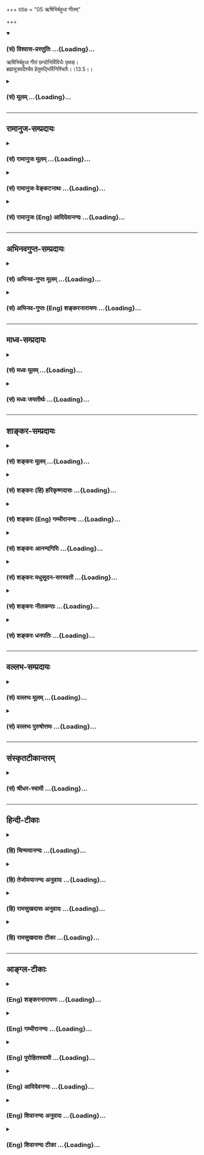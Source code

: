 +++
title = "05 ऋषिभिर्बहुधा गीतम्"

+++
<div class="js_include" newlevelforh1="3" title="(सं) विश्वास-प्रस्तुतिः" unfilled url="/purANam_vaiShNavam/mahAbhAratam/06-bhIShma-parva/03-bhagavad-gItA-parva/saMskRtam/vishvAsa-prastutiH/13_xetra-xetrajna-yogaH/05_RShibhirbahudhA_g.md">
<details open><summary><h3>(सं) विश्वास-प्रस्तुतिः ...{Loading}...</h3></summary>

ऋषिभिर्बहुधा गीतं छन्दोभिर्विविधैः पृथक्।  
ब्रह्मसूत्रपदैश्चैव हेतुमद्भिर्विनिश्चितैः।।13.5।।
</details>
</div>
<div class="js_include collapsed" newlevelforh1="3" title="(सं) मूलम्" unfilled url="/purANam_vaiShNavam/mahAbhAratam/06-bhIShma-parva/03-bhagavad-gItA-parva/saMskRtam/mUlam/13_xetra-xetrajna-yogaH/05_RShibhirbahudhA_g.md">
<details><summary><h3>(सं) मूलम् ...{Loading}...</h3></summary>

ऋषिभिर्बहुधा गीतं छन्दोभिर्विविधैः पृथक्।  
ब्रह्मसूत्रपदैश्चैव हेतुमद्भिर्विनिश्चितैः।।13.5।।
</details>
</div>


_________________
## रामानुज-सम्प्रदायः
<div class="js_include collapsed" newlevelforh1="3" title="(सं) रामानुजः मूलम्" unfilled url="/purANam_vaiShNavam/mahAbhAratam/06-bhIShma-parva/03-bhagavad-gItA-parva/saMskRtam/rAmAnujaH/mUlam/13_xetra-xetrajna-yogaH/05_RShibhirbahudhA_g.md">
<details><summary><h3>(सं) रामानुजः मूलम् ...{Loading}...</h3></summary>

।।13.5।।**महाभूतानि अहंकारो बुद्धिः अव्यक्तम् एव च** इति
क्षेत्रारम्भकद्रव्याणि; पृथिव्यप्तेजोवाय्वाकाशमहाभूतानि; अहंकारो
भूतादिः; बुद्धिः महान्; अव्यक्तं प्रकृतिः। **इन्द्रियाणि दश एकं च पञ्च च
इन्द्रियगोचराः;** इति क्षेत्राश्रितानि तत्त्वानि;
श्रोत्रत्वक्चक्षुर्जिह्वाघ्राणानि पञ्च ज्ञानेन्द्रियाणि
वाक्पाणिपादपायूपस्थानि पञ्च कर्मेन्द्रियाणि; तानि दश; एकम् इति मनः।
इन्द्रियगोचराः च पञ्च शब्दस्पर्शरूपरसगन्धाः।

</details>
</div>
<div class="js_include collapsed" newlevelforh1="3" title="(सं) रामानुजः वेङ्कटनाथः" unfilled url="/purANam_vaiShNavam/mahAbhAratam/06-bhIShma-parva/03-bhagavad-gItA-parva/saMskRtam/rAmAnujaH/venkaTanAthaH/13_xetra-xetrajna-yogaH/05_RShibhirbahudhA_g.md">
<details><summary><h3>(सं) रामानुजः वेङ्कटनाथः ...{Loading}...</h3></summary>

  
  
।।13.5।। स्वेनोपदिश्यमानस्यार्थस्येतिहासपुराणमीमांसानुगृहीतानेकश्रुतिसिद्धत्वमाह
-- ऋषिभिः इति श्लोकेन। विशदोपबृंहणवाक्यानुसारेण
अविशदवेदवाक्यार्थनिश्चयाय प्रथममृषिभिर्गीतत्वोक्तिः।
राजसतामसोपबृंहणव्यवच्छेदाय ऋषिशब्दोक्तान्विशिनष्टि --
पराशरादिभिरिति। बहुप्रकारमिति अर्थस्यैकत्वेऽपि वचनव्यक्तौ
रथचक्रनद्यादिकल्पनाप्रकारभेदः। यद्वा सङ्क्षेपविस्तारादिरूपेणेत्यर्थः।
अविविक्तदेहात्मस्वरूपस्य राज्ञो वाह्यवाहकत्वोक्तिप्रतिक्षेपार्थं वाक्यम्
-- अहं त्वं चेति। अध्यात्मगन्धिवाक्यश्रवणमूलस्य कस्त्वमिति
प्रश्नस्योत्तरं -- पिण्ड इति। शिरःपाण्यादिलक्षणः इत्यनेन
कृत्स्नैकदेशचेतनत्वविकल्पो द्योतितः। प्रतिपादितार्थस्य श्रोतर्यपि
स्वप्रत्ययेन दृढीकरणार्थं वाक्यंकिं त्वमिति। एवम्इदं शरीरम् \[13।2\] इति
श्लोकेनोक्तस्य संवादकमुपात्तम्। ननु द्वासुपर्णा इति मन्त्रे तयोरन्यः
पिप्पलं स्वाद्वत्ति इति कर्मफलभोक्ता जीव उच्यते अनश्नन्नन्यो अभिचाकशीति
\[मुं.उ.3।1।1\] इति परमात्मेति शारीरकेगुहां प्रविष्टावात्मानौ
हितद्दर्शनात् \[ब्र.सू.1।2।11\]स्थित्यदनाभ्यां च \[ब्र.सू.1।3।7\]
इत्यादिषु प्रपञ्चितम्। ब्राह्मणे तुतयोरन्यः पिप्पलं स्वाद्वत्तीति
सत्त्वम् इति जन्तुवाचिना सत्त्वशब्देन जीवमभिधायअनश्नन्नन्यो
अभिचाकशीतिअनश्नन्नन्यो अभिपश्यतीति क्षेत्रज्ञः तावेतौ सत्त्वक्षेत्रज्ञौ
तदेतत्सत्त्वं येन स्वप्नं पश्यति अथ योऽयं शारीर उपद्रष्टा स क्षेत्रज्ञः
इति क्षेत्रज्ञशब्देन परमात्मानमेवाभिधत्ते। तावेवात्र
क्षेत्रज्ञोपद्रष्ट्टशब्दौ प्रत्यभिज्ञायेतेतं प्राहुः क्षेत्रज्ञः
\[13।2\] इतिउपद्रष्टानुमन्ता \[13।23\] इति च। मनुश्चयोऽस्यात्मनः कारयिता
तं क्षेत्रज्ञं प्रचक्षते। यः करोति तु कर्माणि परमा(स भूता)त्मोच्यते
बुधैः \[मनुः12।12\] इति क्षेत्रज्ञशब्देन परमात्मानमाह।  
  
अतः कथमत्र क्षेत्रज्ञो जीव इत्युच्यते इति शङ्कामर्थात्परिहरन्क्षेत्रज्ञं
चापि मां विद्धि \[13।3\] इत्यस्य संवादकं तस्य स्वोक्तार्थानुगुण्यं
सूचयन्नवतारयति -- एवं विविक्तयोरिति। तथाच क्षेत्रज्ञशब्दस्य जीवेऽपि
प्रयोगदर्शनात्क्षेत्रज्ञो जीव इत्युपपद्यते। प्रत्येकं समुदायेन वाममेदं
शिरःममेमौ पाणीममेदं शरीरम् इति क्षेत्रवेदित्वाज्जीवस्य क्षेत्रज्ञत्वम्।
परमात्मनस्तुइदं शरीरमेतत्कर्मारम्भायैतत्कर्मफलभोगाय
इत्यादिक्षेत्रयाथात्म्यवेदितृत्वेन। एतच्चएतदवयवशः सङ्घातरूपेण च इदमहं
वेद्मि इति यो वेत्ति इति \[रा.भा.2\] भाष्येणयोऽस्यात्मनः कारयिता
\[12।12\] इति मनुवचनेन च ज्ञापितम्। एवमुपद्रष्ट्टत्वमपि जीवस्य
स्वशरीरमात्रं प्रति परमात्मनस्तु सर्वचेतनाचेतनान्
प्रतीत्युभयोरप्युपद्रष्ट्टत्वमविरुद्धम्। अतो न कस्यापि प्रमाणस्य विरोध
इति भावः। स्वरूपवैविध्यस्यछन्दोभिः इति बहुवचनेनैव लाभात् विविधशब्दः
प्रकृतप्रतिपाद्यप्रकारवैविध्यपर इत्यभिप्रायेणाह -- पृथग्विधैरिति।
पृथग्भूताः विधाः प्रतिपाद्यप्रकारा येषामिति विग्रहः। आम्नायश्छन्दसां
दण्डः इत्यादिप्रयोगानुसारेण च्छन्दश्शब्दो वेदपरः; न तु गायत्र्यादिपर
इत्यभिप्रयन्नाहऋग्यजुरिति। पृथक्छब्दस्य
ऋषिभिरुक्तात्पृथक्त्वपरत्वभ्रमव्युदासायाध्याहारानुषङ्गाभ्यां
योजयतिदेहात्मनोः स्वरूपं पृथग्गीतमिति। परस्परविलक्षणं गीतमित्यर्थः।
तद्यथा रथस्यारेषु नेमिरर्पिता; नाभावरा अर्पिताः; एवमेवैता भूतमात्राः
प्रज्ञामात्रास्वर्पिताः; प्रज्ञामात्राः प्राणेऽर्पिताः \[कौ.उ.3।9\] एष म
आत्माऽन्तर्हृदये एतद्ब्रह्मैतमितः प्रेत्याभिसम्भवितास्मि
\[छां.उ.3।14।4\] दिव्यो ह्यमूर्तः पुरुषः सबाह्याभ्यन्तरो ह्यजः। अप्राणो
ह्यमनाः शुभ्रो ह्यक्षरात्परतः परः \[मुं.उ.2।1।2\] स कारणं करणाधिपाधिपः
\[श्वे.उ.6।9\] भोक्ता भोग्यं प्रेरितारं च मत्वा \[श्वे.उ.1।12\]
जुष्टस्ततस्तेनामृतत्वमेति \[मुं.उ.3।1।1\] इत्यादिकमभिप्रेत्याह --
एवमृक्सामाथर्वस्विति। ब्रह्मसूत्र -- इत्यत्र लुप्तषष्ठ्यर्थः सम्बन्धः
प्रतिपादकत्वमित्यभिप्रेत्यसूत्रपदैः इत्यत्र षष्ठीसमासभ्रमं
वारयतिब्रह्मप्रतिपादनसूत्राख्यैः पदैरिति।
फलितमाहशारीरकसूत्रैरिति। हेतुयुक्तैरिति हेतुप्रतिपादकैरित्यर्थः। कर्मणि
क्ताश्रयणे प्रयोजनाभावाद्विशेषतो निश्चितं येषामिति भावे क्तं बहुव्रीहिं
चाभिप्रेत्याहनिर्णयान्तैरिति; निर्णयफलकैरित्यर्थः। न
वियदश्रुतेरित्यारभ्येत्यनेन -- अस्ति तु \[ब्र.सू.2।3।2\] इत्यादिकं
सूत्रषट्कंएतेन मातरिश्वा व्याख्यातः \[ब्र.सू.2।3।8\]तेजोऽतस्तथा ह्याह
\[ब्र.सू.2।3।10\]आपः \[ब्र.सू.2।3।11\]पृथिवी \[ब्र.सू.2।3।12\] इति
सूत्रचतुष्टयं च विवक्षितम्। उक्त इति -- अनेनाकाशादीनामुत्पत्तिकथनेन
तत्सङ्घातात्मकक्षेत्रयाथात्म्यमुक्तप्रायमिति भावः। नात्मा
श्रुतेरित्यारभ्येत्यनेनज्ञोऽत एव; उत्क्रान्तिगत्यागतीनां; स्वात्मना
चोत्तरयोः; नाणुरतच्छ्रुतेरिति चेन्नेतराधिकारात्; स्वशब्दोन्मानाभ्यां च;
अविरोधश्चन्दनवत्; अवस्थितिवैशेष्यादिति चेन्नाभ्युपगमाद्धृदि हि; गुणाद्वा
लोकवत्; व्यतिरेको गन्धवत् तथाच दर्शयति; पृथगुपदेशात्; तद्गुणसारत्वात्तु
तद्व्यपदेशः प्राज्ञवत्; यावदात्मभावित्वाच्च न दोषस्तद्दर्शनात्;
पुंस्त्वादिवत्त्वस्य सतोऽभिव्यक्तियोगात्;
नित्योपलब्ध्यनुपलब्धिप्रसङ्गोऽन्यतरनियमो वाऽन्यथा; कर्ता
शास्त्रार्थवत्त्वात्; उपादानाद्विहारोपदेशाच्च; व्यपदेशाच्च क्रियायां न
चेन्निदेशविपर्ययः; उपलब्धिवदनियमः; शक्तिविपर्ययात्; समाध्यभावाच्च; यथाच
तक्षोभयधा; परात्तु तच्छ्रुतेः \[ब्र.सू.2।3।1740\] इत्यन्तं
सूत्रजातमभिप्रेतम्। इत्यारभ्य ज्ञोऽत एवेत्यादिभिरिति पाठे
इत्यादिशब्देनैतद्विवक्षितम्। भगवत्प्रवर्त्यत्वेनेति; चेतनं प्रति नियमेन
नियाम्यद्रव्यत्वस्य शरीरलक्षणत्वादिति भावः। श्रुत्यादिभिः
प्रतिपादितस्यैव क्षेत्रक्षेत्रज्ञयाथात्म्यस्य ज्ञातुं शक्यत्वात्त्वत्तः
किमर्थं श्रोतव्यमित्याशङ्कापरिहाराय पूर्वोक्तंतत्समासेन मे शृणु \[13।4\]
इत्येतदत्र सङ्गमय्य तत्तात्पर्यमाह -- एवं बहुधा गीतमित्यादि।
क्षेत्रक्षेत्रज्ञयाथात्म्यस्य श्रुत्यादिभिरतिविस्तरेण बहुधा गीतत्वात्
किञ्चिज्ज्ञेन स्पष्टमवगन्तुमशक्यत्वात्सर्वज्ञेन मया सङ्क्षेपेण
सुस्पष्टमुच्यमानं तच्छ्रोतव्यमिति भावः। ,

</details>
</div>
<div class="js_include collapsed" newlevelforh1="3" title="(सं) रामानुजः (Eng) आदिदेवानन्दः" unfilled url="/purANam_vaiShNavam/mahAbhAratam/06-bhIShma-parva/03-bhagavad-gItA-parva/saMskRtam/rAmAnujaH/english/AdidevAnandaH/13_xetra-xetrajna-yogaH/05_RShibhirbahudhA_g.md">
<details><summary><h3>(सं) रामानुजः (Eng) आदिदेवानन्दः ...{Loading}...</h3></summary>

13.5 It is this truth regarding the Kestra and Ksetrajna that has been
sung in various ways by Parasara and others seers. For example, 'I and
you and others are composed of the elements; and the elements, following
the stream of alities, assume a shape; these alities, Sattva and the
rest, are dependent on Karma; and Karma, accumulated by nescience,
influences the condition of all beings. The self is pure, imperishable,
tranil, void of alities and is pre-eminent over Prakrti' (V. P.,
2.13.69-71). Similarly: 'The body, characterised by head, hands, feet
and the like is different from Purusa.' Which of these can I designate
by the name I;' (Ibid., 2.13.89). And also: 'Are you the head or the
belly; Are you indeed the feet and other limbs, or do they belong to
you, O King; You are distinct in your nature from all your members, O
King. Know, O King, and understand "Who am I" '. (Ibid., 1.13.102-3).
Moreover they state that Vasudeva constitutes the Self of the distinct
entities (Ksetra and Ksetrajna): 'The senses, Manas, Buddhi, vigour,
splendour, strength, courage, both Ksetra and Ksetrajna have Vasudeva
for their self. (Ma. Bha. Sa., 149.136). In various distinctive hymns,
namely, in the Vedas, Rg, Yajus, Saman and Atharvan, the distinction of
body and the self has been sung. The nature of the body is described in
the following text: 'From this Self, verily, ether arose; from the
ether, air; from air, fire; from fire, water; from water, the earth;
from the earth, herbs; from the herbs, food; from food, the person. The
same person, verily, consists of the essence of food' (Tai. U., 2.1.2).
Afterwards that which is inner than this (body) and which consists of
Prana (or the vital breath), and that which is inner than this and which
consists of mind are described. The nature of Ksetrjna is stated in the
passage: 'Verily, other than, and within, that one that consists of
mind, that (the individual Self) consists of understanding' (Ibid.,
2.4.2). Later, the Supreme Brahman is stated in the text; 'Verily, other
than, and within, that one consisting of understanding, is the Supreme
Self that consists of bliss' (Ibid., 1.5.2). This is stated to be the
Surpeme Self, consisting of bliss, as forming the inner Self of the
individual self. Similarly in the three Vedas, Rg, Saman and Atharvan,
here and there, the distinctive existence of the Ksetra and the
Ksetrajna is affirmed with Brahman for their Self. Likewise, the same
purpose is taught in the words of the Brahma-sutras, namely, the
aphorisms about Brahman, known also as the Sariraka-sutras, which are
characterised by reasoning, decision and conclusion. In the Sutras
commencing with, 'Not ether, on account of the absence of the Sruti' (B.
S., 2.3.1), the nature and the mode of the Ksetra is determined. In the
Sutras commencing with 'Not the self, on account of the Sruti and on
account of the eternity, (which is made out) from them' (Ibid., 2.3.18),
the true nature of the Ksetrajna is determined. In the Sutras 'But from
the Supreme, this being declared by Sruti' (Ibid., 2.3.40), that
Ksetrajna has the Lord for Its Self on account of Its being under the
control of the Lord, is declared. It has been sung in various ways; the
meaning of this Sloka is this: Listen about the truths of the Ksetra and
the Ksetrajna which have been expounded in numerous ways and declared by
Me in a lucid and brief manner.

</details>
</div>


_________________
## अभिनवगुप्त-सम्प्रदायः
<div class="js_include collapsed" newlevelforh1="3" title="(सं) अभिनव-गुप्तः मूलम्" unfilled url="/purANam_vaiShNavam/mahAbhAratam/06-bhIShma-parva/03-bhagavad-gItA-parva/saMskRtam/abhinava-guptaH/mUlam/13_xetra-xetrajna-yogaH/05_RShibhirbahudhA_g.md">
<details><summary><h3>(सं) अभिनव-गुप्तः मूलम् ...{Loading}...</h3></summary>

।।13.4 -- 13.5।। तत्क्षेत्रमिति। ऋषिभिरिति। येन विकारं गच्छति यद्विकारि।
समासेनेति अविभागेनैव सर्वान्प्रश्नान् +++(S;;K एतान् (S तान्)+++ प्रश्नान्)
साधारणोत्तरेण परिच्छिनत्ति। यद्यपि च ऋषिभिर्बहुधा वेदैश्चोक्तमेतत्।
तथापि समासेनाहं व्याचक्षे इति।

</details>
</div>
<div class="js_include collapsed" newlevelforh1="3" title="(सं) अभिनव-गुप्तः (Eng) शङ्करनारायणः" unfilled url="/purANam_vaiShNavam/mahAbhAratam/06-bhIShma-parva/03-bhagavad-gItA-parva/saMskRtam/abhinava-guptaH/english/shankaranArAyaNaH/13_xetra-xetrajna-yogaH/05_RShibhirbahudhA_g.md">
<details><summary><h3>(सं) अभिनव-गुप्तः (Eng) शङ्करनारायणः ...{Loading}...</h3></summary>

13.4-5 Tat Ksetram etc. Rsibhih etc. Why it modifies : due to what this
\[Field\] suffers modification. Collectively : not at all separately
(one by one). \[The Bhagavat\] decides all the estions in a general way.
Of course, many a time in many a way this has been declared by the seers
and by the scritpures. But, let Me (the Bhagavat) explain this
collectively (briefly).

</details>
</div>


_________________
## माध्व-सम्प्रदायः
<div class="js_include collapsed" newlevelforh1="3" title="(सं) मध्वः मूलम्" unfilled url="/purANam_vaiShNavam/mahAbhAratam/06-bhIShma-parva/03-bhagavad-gItA-parva/saMskRtam/madhvaH/mUlam/13_xetra-xetrajna-yogaH/05_RShibhirbahudhA_g.md">
<details><summary><h3>(सं) मध्वः मूलम् ...{Loading}...</h3></summary>

।।13.5।। ब्रह्मसूत्राणि शारीरकम्।

</details>
</div>
<div class="js_include collapsed" newlevelforh1="3" title="(सं) मध्वः जयतीर्थः" unfilled url="/purANam_vaiShNavam/mahAbhAratam/06-bhIShma-parva/03-bhagavad-gItA-parva/saMskRtam/madhvaH/jayatIrthaH/13_xetra-xetrajna-yogaH/05_RShibhirbahudhA_g.md">
<details><summary><h3>(सं) मध्वः जयतीर्थः ...{Loading}...</h3></summary>

।।13.5।। ब्रह्मणः सूचकानि वाक्यानि ब्रह्मसूत्राणि (शं.) इति कश्चित्।
ततश्च छन्दसामृषिवाक्यानां च तथात्वात् ऋषिभिरित्यादिकं वृथा स्यादित्यतो
रूढिमाश्रित्याह -- **ब्रह्मे**ति।

</details>
</div>


_________________
## शाङ्कर-सम्प्रदायः
<div class="js_include collapsed" newlevelforh1="3" title="(सं) शङ्करः मूलम्" unfilled url="/purANam_vaiShNavam/mahAbhAratam/06-bhIShma-parva/03-bhagavad-gItA-parva/saMskRtam/shankaraH/mUlam/13_xetra-xetrajna-yogaH/05_RShibhirbahudhA_g.md">
<details><summary><h3>(सं) शङ्करः मूलम् ...{Loading}...</h3></summary>

।।13.5।। --,**ऋषिभिः** वसिष्ठादिभिः **बहुधा** बहुप्रकारं **गीतं**
कथितम्। **छन्दोभिः** छन्दांसि ऋगादीनि तैः छन्दोभिः **विविधैः** नानाभावैः
नानाप्रकारैः **पृथक्** विवेकतः गीतम्। किञ्च; **ब्रह्मसूत्रपदैश्च एव**
ब्रह्मणः सूचकानि वाक्यानि ब्रह्मसूत्राणि तैः पद्यते गम्यते ज्ञायते इति
तानि पदानि उच्यन्ते तैरेव च क्षेत्रक्षेत्रज्ञयाथात्म्यम् गीतम् इति
अनुवर्तते। आत्मेत्येवोपासीत (बृह0 उ₀ 1।4।7) इत्येवमादिभिः
ब्रह्मसूत्रपदैः आत्मा ज्ञायते; **हेतुमद्भिः** युक्तियुक्तैः
**विनिश्चितैः** निःसंशयरूपैः निश्चितप्रत्ययोत्पादकैः इत्यर्थः।। स्तुत्या
अभिमुखीभूताय अर्जुनाय आह भगवान् --,

</details>
</div>
<div class="js_include collapsed" newlevelforh1="3" title="(सं) शङ्करः (हि) हरिकृष्णदासः" unfilled url="/purANam_vaiShNavam/mahAbhAratam/06-bhIShma-parva/03-bhagavad-gItA-parva/saMskRtam/shankaraH/hindI/harikRShNadAsaH/13_xetra-xetrajna-yogaH/05_RShibhirbahudhA_g.md">
<details><summary><h3>(सं) शङ्करः (हि) हरिकृष्णदासः ...{Loading}...</h3></summary>

।।13.5।। श्रोताकी बुद्धिमें रुचि उत्पन्न करनेके लिये; उस कहे जानेवाले
क्षेत्र और क्षेत्रज्ञके यथार्थ स्वरूपकी स्तुति करते हैं --, ( यह क्षेत्र
और क्षेत्रज्ञका तत्त्व ) वसिष्ठादि ऋषियोंद्वारा बहुत प्रकारसे कहा गया है
और ऋग्वेदादि नाना प्रकारके श्रुतिवाक्योंद्वारा भी पृथक्पृथक् --
विवेचनपूर्वक कहा गया है। तथा संशयरहित निश्चित ज्ञान उत्पन्न करनेवाले
विनिश्चित और युक्तियुक्त ब्रह्मसूत्रके पदोंसे भी कहा गया है। जो वाक्य
ब्रह्मके सूचक हैं उसका नाम ब्रह्मसूत्र है; उनके द्वारा ब्रह्म पाया जाता
है -- जाना जाता है; इसलिये उनको पद कहते हैं; उनसे भी क्षेत्र और
क्षेत्रज्ञका तत्त्व कहा गया है क्योंकि केवल आत्मा ही सब कुछ है ऐसी
उपासना करनी चाहिये इत्यादि ब्रह्मसूचक पदोंसे ही आत्मा जाना जाता है।

</details>
</div>
<div class="js_include collapsed" newlevelforh1="3" title="(सं) शङ्करः (Eng) गम्भीरानन्दः" unfilled url="/purANam_vaiShNavam/mahAbhAratam/06-bhIShma-parva/03-bhagavad-gItA-parva/saMskRtam/shankaraH/english/gambhIrAnandaH/13_xetra-xetrajna-yogaH/05_RShibhirbahudhA_g.md">
<details><summary><h3>(सं) शङ्करः (Eng) गम्भीरानन्दः ...{Loading}...</h3></summary>

13.5 Gitam, It has been sung of, spoken of; bahudha, in various ways;
rsibhih, by the Rsis, by Vasistha and others; sung prthak, separately;
vividhaih, by the different kinds of; chandobhih, Vedic texts-chandas
mean the Rg-veda etc; by them; ca, and; besides, hetumadbhih, by the
rational; and viniscitaih, by the convincing, i.e. by those which are
productive of certain knowledge-not by those which are in an ambiguous
form; brahma-sutra-padaih eva, sentences themselves which are indicative
of and lead to Brahman. Brahma-sutras are the sentences indicative of
Brahman. They are called padani since Brahman is reached, known, through
them. By them indeed has been sung the true nature of the field and the
Knower of the field (-this is understood). The Self is verily known
through such sentences as, 'The Self alone is to be meditated upon' (Br.
1.4.7), which are indicative of and lead to Brahman. To Arjuna who had
become interested as a result of the eulogy, the Lord says:

</details>
</div>
<div class="js_include collapsed" newlevelforh1="3" title="(सं) शङ्करः आनन्दगिरिः" unfilled url="/purANam_vaiShNavam/mahAbhAratam/06-bhIShma-parva/03-bhagavad-gItA-parva/saMskRtam/shankaraH/AnandagiriH/13_xetra-xetrajna-yogaH/05_RShibhirbahudhA_g.md">
<details><summary><h3>(सं) शङ्करः आनन्दगिरिः ...{Loading}...</h3></summary>

।।13.5।। क्षेत्रादियाथात्म्यस्तुत्या प्रलोभिताय किं तदिति जिज्ञासवे
यथोद्देशं क्षेत्रं निर्दिशति -- **स्तुत्येति।** महत्त्वे हेतुमाह --
**सर्वेति।** भूतशब्देन स्थूलानामपि विशेषाभावाद्ग्रहे का
हानिरित्याशङ्क्याह -- **स्थूलानीति।** अहंकारोऽहंप्रत्ययलक्षण इति
संबन्धः। भूतानां प्रातीतिकत्वेनाभिमानमात्रात्मत्वं मत्वाहंकारं विशिनष्टि
-- **महाभूतेति।** महतः परमित्यादौ प्रसिद्धं महच्छब्दार्थमहंकारहेतुमाह --
**अहंकारेति।** ईश्वरशक्तिरित्युक्ते चैतन्यमपि शङ्क्येत तदर्थमाह --
**ममेति।** अवधारणरूपमर्थमेव स्फुटयति -- **एतावत्येवेति।**
पञ्चतन्मात्राण्यहंकारो महदव्याकृतमित्यष्टधा भिन्नत्वम्। मूलप्रकृत्या सह
तन्मात्रादिभेदानां समुच्चयश्चकारार्थः। दशेन्द्रियाण्येव विभज्य
व्युत्पादयति -- **श्रोत्रेत्यादिना।** तदेव प्रश्नद्वारा स्फुटयति --
**किं तदिति।** शब्दादिविषयशब्देन स्थूलानि भूतानि गृह्यन्ते। उक्तेषु
तन्मात्रादिषु तन्त्रान्तरीयसंमतिमाह --
**तानीति।**मूलप्रकृतिरविकृतिर्महदाद्याः प्रकृतिविकृतयः सप्त। षो़डशकश्च
विकारः इति पठन्ति।

</details>
</div>
<div class="js_include collapsed" newlevelforh1="3" title="(सं) शङ्करः मधुसूदन-सरस्वती" unfilled url="/purANam_vaiShNavam/mahAbhAratam/06-bhIShma-parva/03-bhagavad-gItA-parva/saMskRtam/shankaraH/madhusUdana-sarasvatI/13_xetra-xetrajna-yogaH/05_RShibhirbahudhA_g.md">
<details><summary><h3>(सं) शङ्करः मधुसूदन-सरस्वती ...{Loading}...</h3></summary>

।।13.5।। कैर्विस्तरेणोक्तस्यायं संक्षेप इत्यपेक्षायां
श्रोतृबुद्धिप्ररोचनार्थं स्तुवन्नाह -- ऋषिभिरिति।
ऋषिभिर्वसिष्ठादिभिर्योगशास्त्रेषु धारणाध्यानविषयत्वेन बहुधा गीतं
निरूपितम्। एतेन धर्मशास्त्रप्रतिपाद्यत्वमुक्तम्।
विविधैर्नित्यनैमित्तिककाम्यकर्मादिविषयैः छन्दोभिः
ऋगादिमन्त्रैर्ब्राह्मणैश्चः पृथग्विवेकतो गीतम्। एतेन
कर्मकाण्डप्रतिपाद्यत्वमुक्तम्। ब्रह्मसूत्रपदैश्चैव ब्रह्म सूत्र्यते
सूच्यते किंचिद्व्यवधानेन प्रतिपाद्यत एभिरिति ब्रह्मसूत्राणि। यतो वा इमानि
भूतानि जायन्ते। येन जातानि जीवन्ति। यत्प्रयन्त्यभिसंविशन्ति इत्यादीनि
तटस्थलक्षणपराण्युपनिषद्वाक्यानि। तथा पद्यते ब्रह्म
साक्षात्प्रतिपाद्यत,एभिरिति पदानि स्वरूपलक्षणपराणिसत्यं ज्ञानमनन्तं
ब्रह्म इत्यादीनि तैर्ब्रह्मसूत्रैः पदैश्च हेतुमद्भिःसदेव सोम्येदमग्र
आसीदेकमेवाद्वितीयम् इत्युपक्रम्यतद्धैक आहुरसदेवेदमग्र आसीदेकमेवाद्वितीयं
तस्मादसतः सज्जायेत इति नास्तिकमतमुपन्यस्यकुतस्तु खलु सोम्यैवं स्यादिति
होवाच कथमसतः सज्जायेत इत्यादियुक्तीः प्रतिपादयद्भिः। विनिश्चितैः
उपक्रमोपसंहारैकवाक्यतया संदेहशून्यार्थप्रतिपादकैः बहुधा गीतं च। एतेन
ज्ञानकाण्डप्रतिपाद्यत्वमुक्तम्। एवमेतैरतिविस्तरेणोक्तं
क्षेत्रक्षेत्रज्ञयाथात्म्यं संक्षेपेण तुभ्यं कथयिष्यामि
तच्छृण्वित्यर्थः। अथवा ब्रह्मसूत्राणि च तानि पदानि चेति कर्मधारयः। तत्र
विद्यासूत्राणिआत्मेत्येवोपासीत इत्यादीनि; अविद्यासूत्राणिन स वेद यथा
पशुः इत्यादीनि तैर्गीतमिति।

</details>
</div>
<div class="js_include collapsed" newlevelforh1="3" title="(सं) शङ्करः नीलकण्ठः" unfilled url="/purANam_vaiShNavam/mahAbhAratam/06-bhIShma-parva/03-bhagavad-gItA-parva/saMskRtam/shankaraH/nIlakaNThaH/13_xetra-xetrajna-yogaH/05_RShibhirbahudhA_g.md">
<details><summary><h3>(सं) शङ्करः नीलकण्ठः ...{Loading}...</h3></summary>

।।13.5।। वक्ष्यमाणेऽर्थे प्रमाणमाह -- **ऋषिभिरिति।**
ऋषिभिर्वसिष्ठाद्यैर्बहुधा गीतं योगवासिष्ठादौ प्रतिपादितम्।
छन्दोभिर्वेदैर्मन्त्रैर्वा पृथक् प्रतिशाखमनेकप्रकारं गीतम्।
ब्रह्मसूत्रपदैः ब्रह्मणः सूचकानि पदानि समुच्चित्य वाक्यभावमापन्नानि
तैर्ब्रह्मसूचकैर्ब्राह्मणवाक्यैः। तत्त्वमसीत्याद्यैरित्यर्थः।
हेतुमद्धिःअन्नेन सोम्य शुङ्गेनापोमूलमन्विच्छ अद्भिः सोम्य शुङ्गेन
तेजोमूलमन्विच्छ तेजसा सोम्य शुङ्गेन सन्मूलमन्विच्छ सन्मूलाः,सोम्येमाः
प्रजाः इत्यादिना कार्यलिङ्गान्यनुमानानि ब्रह्माधिगमाय प्रदर्शयन्तो
हेतवस्तद्वद्भिः। विनिश्चितैरसकृदभ्यासेन सकलशङ्कापङ्कक्षालनेन
निश्चितार्थैः क्षेत्रक्षेत्रज्ञयोः स्वरूपमेतैः सर्वैर्यद्गीतं
तच्छृण्विति पूर्वेण संबन्धः।

</details>
</div>
<div class="js_include collapsed" newlevelforh1="3" title="(सं) शङ्करः धनपतिः" unfilled url="/purANam_vaiShNavam/mahAbhAratam/06-bhIShma-parva/03-bhagavad-gItA-parva/saMskRtam/shankaraH/dhanapatiH/13_xetra-xetrajna-yogaH/05_RShibhirbahudhA_g.md">
<details><summary><h3>(सं) शङ्करः धनपतिः ...{Loading}...</h3></summary>

।।13.5।। श्रोतृप्ररोचनाय क्षेत्रक्षेत्रज्ञयाथात्म्यं स्तौति -- ऋषिभिरिति।
ऋषिभिर्वसिष्ठादिभिर्वासिष्ठातौ बहुधा बहुप्रकारं गीतं कथितम्। न
केवलमाप्तोक्तमेव क्षेत्रादियाथात्म्ये प्रमाणमपितु छन्दांसीत्याह।
छन्दोभिऋःगादिभिर्विविधैः शाखामेदेन नानाप्रकारैः पृथग्विवेकतो गीतम्।
उक्तार्थे श्रुतिस्मृती प्रमाणमभिधाय युक्तमाह -- ब्रह्मेति। ब्रह्मणः
सूचकानि वाक्यानि ब्रह्मसूत्राणिः तैः पद्यते ज्ञायते ब्रह्मेति तानि
पदान्युचयन्ते तैरेवं क्षेत्रक्षेत्रज्ञयाथात्म्यं गीतं इत्यनुवर्तते।
आत्मेत्येवोपासीतेत्येवमादिभिर्हि ब्रह्मसूत्रपदैः आत्मा ज्ञायते
हेतुमद्भिर्युक्तियुक्तैः विनिश्चितेः न संशयरुपैः निश्चितप्रत्ययोत्पादकैः
इति भाष्ये। आदिपदात्यतो वा इमानि भूतानि जायन्ते येन जातानि जीवन्ति
यत्प्रयन्त्यभिसंविशन्ति; सत्यं ज्ञानमनन्तं ब्रह्म; तत्त्वमसि;
ब्रह्मविदाप्नोति परं; न स वेद यथा पशुः इत्यादीनि सूत्रपदानि गृह्यन्ते।
तथैच ब्रह्मसूत्राणि च तानि पदानीति भाष्योक्तलघुभूतकर्मधारयं विहाय
ब्रह्मसूत्राणि च पदानि चेति समासो न प्रदर्शनीयः फलाभावात्।
हेतुमद्भिर्युक्तियुक्तैःसदेव सोभ्येदमग्र आसीत्;कथमसतः सज्जायेत इति।
तथाको ह्येवानयात्कः प्राण्यात् यदेश आकाश आनन्दो न स्यात्; एष
ह्येवानन्दयति;अन्नेन सोम्य शुङ्गेनापोमूलमन्विच्छ अद्भिः सोभ्य शुङ्गेन
तेजोमूलमन्विच्छ तेजसा सोम्य शुङ्गेन सन्मूलमन्विच्छ सन्मूलाः सोम्येमाः
प्रजाः इत्यादिभिः। यद्वाअथातो ब्रह्मजिज्ञासा इत्यादीन्यपि सूत्राण्यत्र
गृहीतानि। अन्यथा छन्दोभिरित्यादिना पौनरुक्त्यादिति मत्वा विशिनष्टि।
हेतुमद्भिरिति। यत् ऋष्यादिभिर्गीतं तत्सामासेन श्रृण्वित्यन्वयः।

</details>
</div>


_________________
## वल्लभ-सम्प्रदायः
<div class="js_include collapsed" newlevelforh1="3" title="(सं) वल्लभः मूलम्" unfilled url="/purANam_vaiShNavam/mahAbhAratam/06-bhIShma-parva/03-bhagavad-gItA-parva/saMskRtam/vallabhaH/mUlam/13_xetra-xetrajna-yogaH/05_RShibhirbahudhA_g.md">
<details><summary><h3>(सं) वल्लभः मूलम् ...{Loading}...</h3></summary>

।।13.5।। ऋषिभिर्बहुधा गीतमिति। क्षेत्त्रज्ञस्वरूपं बहुधा गीतं बहुप्रकारेण
निरूपितस्य विप्रकीर्णस्यार्थस्यैकेन क्रोडीकारासम्भवादिति
छन्दोभिर्ध्यानधारणाविषयत्वेन वैराजादिरूपेण नानायजनीयदेवतादिरूपेण
क्षेत्रज्ञस्वरूपमुक्तं; तत्र विविधैरनेकैः पृथक् ब्रह्मसूत्रपदैश्च
व्यासकृतैः वेदार्थसारग्रथनरूपैरतएव विनिश्चितैः हेतुमद्भिः हेतुः
साधकवाक्यंतत्तु समन्वयात् \[ब्र.सू.1।14\] इतिवदनेकयुक्तिमद्भिरपि च
बहुप्रकारेण गीतं मया तत्सर्वतः सारभूतं फलितं संगृह्योच्यते इति भावः।

</details>
</div>
<div class="js_include collapsed" newlevelforh1="3" title="(सं) वल्लभः पुरुषोत्तमः" unfilled url="/purANam_vaiShNavam/mahAbhAratam/06-bhIShma-parva/03-bhagavad-gItA-parva/saMskRtam/vallabhaH/puruShottamaH/13_xetra-xetrajna-yogaH/05_RShibhirbahudhA_g.md">
<details><summary><h3>(सं) वल्लभः पुरुषोत्तमः ...{Loading}...</h3></summary>

  
  
।।13.5।। बहुधान्योक्तभ्रमाभावाय प्रपञ्चयति -- ऋषिभिरिति। ऋषिभिः
स्वानुभवोत्पन्नफलनिरूपणेन बहुधा बहुप्रकारेण गीतम्। किञ्च;
छन्दोभिर्वेदैर्विविधैः कर्मज्ञानोपासनकाम्यादिभिः पृथक् भिन्नतया
अधिकारपरत्वेन गीतम्। तथैव ब्रह्मसूत्रपदैश्च ब्रह्म सूत्र्यते एभिरिति
ब्रह्मसूत्राणिजन्माद्यस्य यतः \[ब्र.सू.1।1।2\] इत्यादीनि। तथाच ब्रह्म
प्रपद्यते गम्यते एभिरिति पदानि एको देवो बहुधा निविष्टः \[तै.आ.3।14\]
इत्यादीनि तैर्बहुधा श्रुत्यनुसारेणैव गीतम्। कीदृशैस्तैः हेतुमद्भिः
सहेतुकैः को ह्येवान्यात् कः प्राण्यात्; यदेष आकाश आनन्दो न स्यात्
\[तै.उ.2।7\] एष ह्येव तं साधु कर्म कारयति \[कौ.उ.3।9\] इत्यादिभिः।
विनिश्चितैः निस्सन्दिग्धैः स्वानुभवप्रतिपादकैरित्यर्थः। एवं
विस्तरेणैतैरुक्तं दुर्बोधं याथातथ्येन तत् समासेन मे मत्तः उक्तं शृणु।
कथयामीत्यर्थः।  
  

</details>
</div>


_________________
## संस्कृतटीकान्तरम्
<div class="js_include collapsed" newlevelforh1="3" title="(सं) श्रीधर-स्वामी" unfilled url="/purANam_vaiShNavam/mahAbhAratam/06-bhIShma-parva/03-bhagavad-gItA-parva/saMskRtam/shrIdhara-svAmI/13_xetra-xetrajna-yogaH/05_RShibhirbahudhA_g.md">
<details><summary><h3>(सं) श्रीधर-स्वामी ...{Loading}...</h3></summary>

।।13.5।। कैर्विस्तरेणोक्तस्यायं संक्षेप इत्यपेक्षायामाह **-- ऋषिभिरिति।**
ऋषिभिर्वसिष्ठादिभिर्योगशास्त्रेषु ध्यानधारणादिविषयत्वेन वैराजादिरूपेण
बहुधा गीतं निरूपितम्; विविधैर्विचित्रैश्च
नित्यनैमित्तिककाम्यविषयैश्छन्दोभिर्वेदैर्नानायजनीयदेवतादिरूपेण गीतं;
ब्रह्मणः सूत्रैः पदैश्च। ब्रह्म सूत्र्यते सूच्यत एभिरिति
ब्रह्मसूत्राणियतो वा इमानि भूतानि जायन्ते इत्यादीनि
तटस्थलक्षणपराण्युपनिषद्वाक्यानि; तथाच ब्रह्म पद्यते गम्यते
साक्षाज्ज्ञायत एभिरिति पदानि स्वरूपलक्षणपराणिसत्यं ज्ञानमनन्तं ब्रह्म
इत्यादीनि तैश्च बहुधा गीतम्। किंच हेतुमद्भिःसदेव सोम्येदमग्र आसीत्कथमसतः
सज्जायेत इति तथाको ह्येवान्यात्कः प्राण्यात्; यदेष आकाश आनन्दो न स्यात्;
एष ह्येवानन्दयति इत्यादियुक्तिमद्भिः। अन्यादपानचेष्टां कः कुर्यात्;
प्राण्यात्प्राणानां व्यापारं को वा कुर्यात् इति पदयोरर्थः।
विनिश्चितैरुपक्रमोपसंहारैकवाक्यतया असंदिग्धार्थप्रतिपादकैरित्यर्थः।
तदेवमेतैर्विस्तरेणोक्तं दुःसंग्रहं संक्षेपतस्तुभ्यं कथयिष्यामि
तच्छृण्विवत्यर्थः। यद्वाअथातो ब्रह्मजिज्ञासा इत्यादीनि ब्रह्मसूत्राणि
गृह्यन्ते; तान्येव ब्रह्म पद्यते निश्चीयत एभिरिति पदानि;
तैर्हेतुमद्भिःईक्षतेर्नाशब्दम्आनन्दमयोऽभ्यासात्
इत्यादिभिर्युक्तिमद्भिर्विनिश्चितार्थैः। शेषं समानम्।

</details>
</div>


_________________
## हिन्दी-टीकाः
<div class="js_include collapsed" newlevelforh1="3" title="(हि) चिन्मयानन्दः" unfilled url="/purANam_vaiShNavam/mahAbhAratam/06-bhIShma-parva/03-bhagavad-gItA-parva/hindI/chinmayAnandaH/13_xetra-xetrajna-yogaH/05_RShibhirbahudhA_g.md">
<details><summary><h3>(हि) चिन्मयानन्दः ...{Loading}...</h3></summary>

।।13.5।। प्रस्तुत अध्याय में जो विवेचन किया जा रहा है वह कोई व्यर्थ का
भाषण अथवा श्रीकृष्ण की बुद्धि की कल्पना मात्र नहीं है। यहाँ भगवान् स्वयं
ही स्पष्ट कहते हैं कि ऋषियों द्वारा अनुभूत और प्रतिपादित सत्य की ही वे
पुनर्घोषणा कर रहे हैं। संक्षेप में; उपनिषदों के प्रतिपाद्य ब्रह्मतत्त्व
का ही निरूपण इस अध्याय का विषय है। कोई व्यक्ति प्रश्न कर सकता है कि क्यों
हम उपनिषद् के ऋषियों के कथनों को तत्परता से स्वीकार करें ऐसा प्रश्न केवल
वे ही लोग कर सकते हैं; जिन्हें ऋषियों के प्रति अश्रद्धा है। भगवान्
श्रीकृष्ण कहते हैं कि यदि हमे ऋषियों के प्रति महान् आदर और सम्मान नहीं
भी हो; तब भी हमें उनके द्वारा प्रतिपादित सत्य को स्वीकारना ही होगा;
क्योंकि वे उपनिषद् के; निश्चित किये हुये युक्तियुक्त कथन हैं। उनके कथन
कोई बौद्धिक आलेख अथवा दैवी आज्ञायें नहीं हैं; जो साधारण असहाय जनता पर
विशेष दैवी अधिकार प्राप्त किसी देवदूत ने थोप दी हों। जब प्रमाण तर्क एवं
अनुभव के द्वारा किसी सत्य को सिद्ध किया जाता है; तब किसी भी बुद्धिमान
पुरुष को उसके युक्तियुक्त संगत होने के कारण स्वीकारना ही पड़ता है। अर्जुन
के मन में रुचि उत्पन्न करने के पश्चात् भगवान् कहते हैं,

</details>
</div>
<div class="js_include collapsed" newlevelforh1="3" title="(हि) तेजोमयानन्दः अनुवादः" unfilled url="/purANam_vaiShNavam/mahAbhAratam/06-bhIShma-parva/03-bhagavad-gItA-parva/hindI/tejomayAnandaH/anuvAdaH/13_xetra-xetrajna-yogaH/05_RShibhirbahudhA_g.md">
<details><summary><h3>(हि) तेजोमयानन्दः अनुवादः ...{Loading}...</h3></summary>

।।13.5।। (क्षेत्र-क्षेत्रज्ञ के विषय में) ऋषियों द्वारा विभिन्न और विविध
छन्दों में बहुत प्रकार से गाया गया है, तथा सम्यक् प्रकार से निश्चित किये
हुये युक्तियुक्त ब्रह्मसूत्र के पदों द्वारा (अर्थात् ब्रह्म के सूचक
शब्दों द्वारा) भी (वैसे ही कहा गया है)।।

</details>
</div>
<div class="js_include collapsed" newlevelforh1="3" title="(हि) रामसुखदासः अनुवादः" unfilled url="/purANam_vaiShNavam/mahAbhAratam/06-bhIShma-parva/03-bhagavad-gItA-parva/hindI/rAmasukhadAsaH/anuvAdaH/13_xetra-xetrajna-yogaH/05_RShibhirbahudhA_g.md">
<details><summary><h3>(हि) रामसुखदासः अनुवादः ...{Loading}...</h3></summary>

।।13.5।। (यह क्षेत्रक्षेत्रज्ञका तत्त्व) ऋषियोंके द्वारा बहुत विस्तारसे
कहा गया है तथा वेदोंकी ऋचाओं-द्वारा बहुत प्रकारसे कहा गया है और
युक्तियुक्त एवं निश्चित किये हुए ब्रह्मसूत्रके पदोंद्वारा भी कहा गया है।

</details>
</div>
<div class="js_include collapsed" newlevelforh1="3" title="(हि) रामसुखदासः टीका" unfilled url="/purANam_vaiShNavam/mahAbhAratam/06-bhIShma-parva/03-bhagavad-gItA-parva/hindI/rAmasukhadAsaH/TIkA/13_xetra-xetrajna-yogaH/05_RShibhirbahudhA_g.md">
<details><summary><h3>(हि) रामसुखदासः टीका ...{Loading}...</h3></summary>

।।13.5।।***व्याख्या --***  **ऋषिभिर्बहुधा गीतम् --** वैदिक मन्त्रोंके
द्रष्टा तथा शास्त्रों; स्मृतियों और पुराणोंके रचयिता ऋषियोंने अपनेअपने
(शास्त्र; स्मृति आदि) ग्रन्थोंमें जडचेतन; सत्असत्; शरीरशरीरी; देहदेही;
नित्यअनित्य आदि शब्दोंसे क्षेत्रक्षेत्रज्ञका बहुत विस्तारसे वर्णन किया
है।**छन्दोभिर्विविधैः पृथक् --** यहाँ **विविधैः** विशेषणसहित
**छन्दोभिः** पद ऋक; यजुः; साम और अथर्व -- इन चारों वेदोंके संहिता और
ब्राह्मण भागोंके मन्त्रोंका वाचक है। इन्हींके अन्तर्गत सम्पूर्ण उपनिषद्
और भिन्नभिन्न शाखाओंको भी समझ लेना चाहिये। इनमें क्षेत्रक्षेत्रज्ञका
अलगअलग वर्णन किया गया है।**ब्रह्मसूत्रपदैश्चैव हेतुमद्भिर्विनिश्चितैः
--** अनेक युक्तियोंसे युक्त तथा अच्छी तरहसे निश्चित किये हुए
ब्रह्मसूत्रके पदोंद्वारा भी क्षेत्रक्षेत्रज्ञके तत्त्वका वर्णन किया गया
है। इस श्लोकमें भगवान्का आशय यह मालूम देता है कि क्षेत्रक्षेत्रज्ञका जो
संक्षेपसे वर्णन मैं कर रहा हूँ; उसे अगर कोई विस्तारसे देखना चाहे तो वह
उपर्युक्त ग्रन्थोंमें देख सकता है।***सम्बन्ध --***  तीसरे श्लोकमें
क्षेत्रक्षेत्रज्ञके विषयमें जिन छः बातोंको संक्षेपसे सुननेकी आज्ञा दी
थी; उनमेंसे क्षेत्रकी दो बातोंका अर्थात् उसके स्वरूप और विकारोंका वर्णन
आगेके दो श्लोकोंमें करते हैं।

</details>
</div>


_________________
## आङ्ग्ल-टीकाः
<div class="js_include collapsed" newlevelforh1="3" title="(Eng) शङ्करनारायणः" unfilled url="/purANam_vaiShNavam/mahAbhAratam/06-bhIShma-parva/03-bhagavad-gItA-parva/english/shankaranArAyaNaH/13_xetra-xetrajna-yogaH/05_RShibhirbahudhA_g.md">
<details><summary><h3>(Eng) शङ्करनारायणः ...{Loading}...</h3></summary>

13.5. This has been sung many times by sages, and also has been clearly
decided in the various Vedas in different contexts by means of \[their\]
words that are suggestive of the Brahman (i.e. in the Upanisads) and are
full of reasoning.

</details>
</div>
<div class="js_include collapsed" newlevelforh1="3" title="(Eng) गम्भीरानन्दः" unfilled url="/purANam_vaiShNavam/mahAbhAratam/06-bhIShma-parva/03-bhagavad-gItA-parva/english/gambhIrAnandaH/13_xetra-xetrajna-yogaH/05_RShibhirbahudhA_g.md">
<details><summary><h3>(Eng) गम्भीरानन्दः ...{Loading}...</h3></summary>

13.5 It has been sung of in various ways by the Rsis, separately by the
different kinds \[The different branches of Vedic texts.\] of Vedic
texts, and also by the rational and convicing sentences themselves which
are indicatvie of and lead of Brahman.

</details>
</div>
<div class="js_include collapsed" newlevelforh1="3" title="(Eng) पुरोहितस्वामी" unfilled url="/purANam_vaiShNavam/mahAbhAratam/06-bhIShma-parva/03-bhagavad-gItA-parva/english/purohitasvAmI/13_xetra-xetrajna-yogaH/05_RShibhirbahudhA_g.md">
<details><summary><h3>(Eng) पुरोहितस्वामी ...{Loading}...</h3></summary>

13.5 Seers have sung of It in various ways, in many hymns and sacred
Vedic songs, weighty in thought and convincing in argument.

</details>
</div>
<div class="js_include collapsed" newlevelforh1="3" title="(Eng) आदिदेवनन्दः" unfilled url="/purANam_vaiShNavam/mahAbhAratam/06-bhIShma-parva/03-bhagavad-gItA-parva/english/AdidevanandaH/13_xetra-xetrajna-yogaH/05_RShibhirbahudhA_g.md">
<details><summary><h3>(Eng) आदिदेवनन्दः ...{Loading}...</h3></summary>

13.5 It has been sung by seers in various ways, in various distinctive
hymns, and also in the well-reasoned and conclusive words of the
Brahma-sutras.

</details>
</div>
<div class="js_include collapsed" newlevelforh1="3" title="(Eng) शिवानन्दः अनुवादः" unfilled url="/purANam_vaiShNavam/mahAbhAratam/06-bhIShma-parva/03-bhagavad-gItA-parva/english/shivAnandaH/anuvAdaH/13_xetra-xetrajna-yogaH/05_RShibhirbahudhA_g.md">
<details><summary><h3>(Eng) शिवानन्दः अनुवादः ...{Loading}...</h3></summary>

13.5 Sages have sung in many ways, in various distinctive chants and
also in the suggestive words indicative of the Absolute, full of
reasoning and decisive.

</details>
</div>
<div class="js_include collapsed" newlevelforh1="3" title="(Eng) शिवानन्दः टीका" unfilled url="/purANam_vaiShNavam/mahAbhAratam/06-bhIShma-parva/03-bhagavad-gItA-parva/english/shivAnandaH/TIkA/13_xetra-xetrajna-yogaH/05_RShibhirbahudhA_g.md">
<details><summary><h3>(Eng) शिवानन्दः टीका ...{Loading}...</h3></summary>

13.5 ऋषिभिः by Rishis; बहुधा in many ways; गीतम् sung; छन्दोभिः in
chants; विविधैः various; पृथक् distinctive; ब्रह्मसूत्रपदैः in the
suggestive words indicative of Brahman; च and; एव even; हेतुमद्भिः full
of reasoning; विनिश्चितैः decisive.Commentary Many sages (such as
Vasishtha) have talked about it (the true nature of the field and its
knower) since ancient times. The ancient hymns; such as the Rig Veda;
have explained this in various ways.The word Brahma Sutras refers to the
Vedanta Sutras written by Vyasa or Badarayanacharya in order to
reconcile the mutually contradictory passages in the Upanishads. A study
of the Brahma Sutras is very necessary in order to comprehend the
esoteric significance of the Upanishads. The Braham Sutras are also
known by the name Sariraka Sutras because fifteen Sutras in the third
Pada of the second chapter deal with the Sarira or Kshetra (body).The
true nature of the field and its knower has also been taught in the
Brahma Sutras which deal with Brahman such as Atmanyevopasita (only as
the Self; let a man meditate on It.) (Brihadaranyaka Upanishad;
I.4.7).They are full of reasoning; convincing and decisive. There is no
doubt in the words or passages that treat of Brahman.

</details>
</div>
